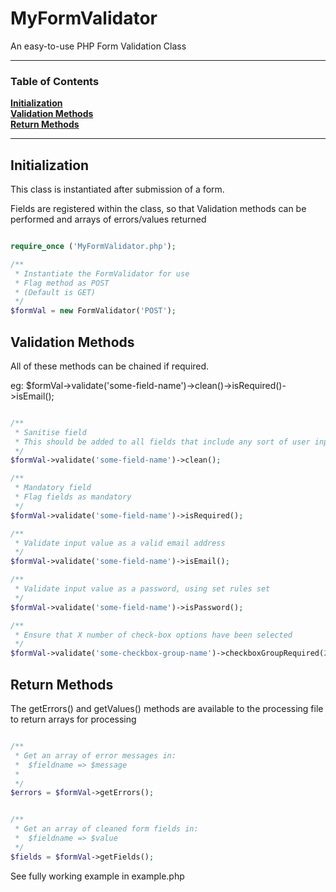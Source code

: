 # MyFormValidator

An easy-to-use PHP Form Validation Class

<hr>

### Table of Contents
**[Initialization](#initialization)**  
**[Validation Methods](#validation)**  
**[Return Methods](#return)**  

<hr>

## Initialization

This class is instantiated after submission of a form.

Fields are registered within the class, so that Validation methods can be performed and arrays of errors/values returned

```php

require_once ('MyFormValidator.php');

/**
 * Instantiate the FormValidator for use
 * Flag method as POST
 * (Default is GET)
 */
$formVal = new FormValidator('POST');


```


## Validation Methods

All of these methods can be chained if required.

eg: $formVal->validate('some-field-name')->clean()->isRequired()->isEmail();

```php

/**
 * Sanitise field
 * This should be added to all fields that include any sort of user input/selection
 */
$formVal->validate('some-field-name')->clean();

/**
 * Mandatory field
 * Flag fields as mandatory
 */
$formVal->validate('some-field-name')->isRequired();

/**
 * Validate input value as a valid email address
 */
$formVal->validate('some-field-name')->isEmail();

/**
 * Validate input value as a password, using set rules set
 */
$formVal->validate('some-field-name')->isPassword();

/**
 * Ensure that X number of check-box options have been selected
 */
$formVal->validate('some-checkbox-group-name')->checkboxGroupRequired(2);

```

## Return Methods

The getErrors() and getValues() methods are available to the processing file to return arrays for processing

```php

/**
 * Get an array of error messages in:
 *  $fieldname => $message
 * 
 */
$errors = $formVal->getErrors();


/**
 * Get an array of cleaned form fields in:
 *  $fieldname => $value
 */
$fields = $formVal->getFields();

```

See fully working example in example.php
